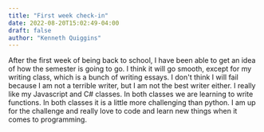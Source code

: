 ```yaml
---
title: "First week check-in"
date: 2022-08-20T15:02:49-04:00
draft: false
author: "Kenneth Quiggins"
---
```


After the first week of being back to school, I have been able to get an idea of how the semester is going to go. I think it will go smooth, except for my writing class, which is a bunch of writing essays. I don't think I will fail because I am not a terrible writer, but I am not the best writer either. I really like my Javascript and C# classes. In both classes we are learning to write functions. In both classes it is a little more challenging than python. I am up for the challenge and really love to code and learn new things when it comes to programming. 

